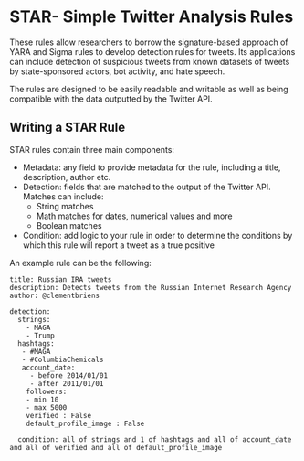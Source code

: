 # STAR- Simple Twitter Analysis Rules

These rules allow researchers to borrow the signature-based approach of YARA and Sigma rules to develop detection rules for tweets. Its applications can include detection of suspicious tweets from known datasets of tweets by state-sponsored actors, bot activity, and hate speech.

The rules are designed to be easily readable and writable as well as being compatible with the data outputted by the Twitter API.

## Writing a STAR Rule

STAR rules contain three main components:
* Metadata: any field to provide metadata for the rule, including a title, description, author etc.
* Detection: fields that are matched to the output of the Twitter API. Matches can include:
  * String matches
  * Math matches for dates, numerical values and more
  * Boolean matches
* Condition: add logic to your rule in order to determine the conditions by which this rule will report a tweet as a true positive

An example rule can be the following:

```
title: Russian IRA tweets
description: Detects tweets from the Russian Internet Research Agency
author: @clementbriens

detection:
  strings:
    - MAGA
    - Trump
  hashtags:
   - #MAGA
   - #ColumbiaChemicals
   account_date:
     - before 2014/01/01
     - after 2011/01/01
    followers:
    - min 10
    - max 5000
    verified : False
    default_profile_image : False

  condition: all of strings and 1 of hashtags and all of account_date and all of verified and all of default_profile_image
```
